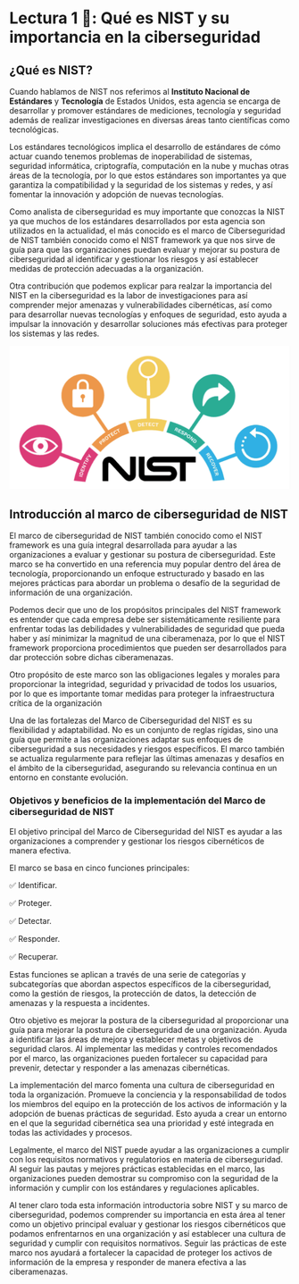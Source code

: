 # Lectura 1 📕:  Qué es NIST y su importancia en la ciberseguridad

## ¿Qué es NIST?

Cuando hablamos de NIST nos referimos al **Instituto Nacional de Estándares** y **Tecnología** de Estados Unidos, esta agencia se encarga de desarrollar y promover estándares de mediciones, tecnología y seguridad además de realizar investigaciones en diversas áreas tanto científicas como tecnológicas.

Los estándares tecnológicos implica el desarrollo de estándares de cómo actuar cuando tenemos problemas de inoperabilidad de sistemas, seguridad informática, criptografía, computación en la nube y muchas otras áreas de la tecnología, por lo que estos estándares son importantes ya que garantiza la compatibilidad y la seguridad de los sistemas y redes, y así fomentar la innovación y adopción de nuevas tecnologías.

Como analista de ciberseguridad es muy importante que conozcas la NIST ya que muchos de los estándares desarrollados por esta agencia son utilizados en la actualidad, el más conocido es el marco de Ciberseguridad de NIST también conocido como el NIST framework ya que nos sirve de guía para que las organizaciones puedan evaluar y mejorar su postura de ciberseguridad al identificar y gestionar los riesgos y así establecer medidas de protección adecuadas a la organización.

Otra contribución que podemos explicar para realzar la importancia del NIST en la ciberseguridad es la labor de investigaciones para así comprender mejor amenazas y vulnerabilidades cibernéticas, así como para desarrollar nuevas tecnologías y enfoques de seguridad, esto ayuda a impulsar la innovación y desarrollar soluciones más efectivas para proteger los sistemas y las redes.

![Nist](../assets/nist.png)

## Introducción al marco de ciberseguridad de NIST

El marco de ciberseguridad de NIST también conocido como el NIST framework es una guía integral desarrollada para ayudar a las organizaciones a evaluar y gestionar su postura de ciberseguridad. Este marco se ha convertido en una referencia muy popular dentro del área de tecnología, proporcionando un enfoque estructurado y basado en las mejores prácticas para abordar un problema o desafío de la seguridad de información de una organización.

Podemos decir que uno de los propósitos principales del NIST framework es entender que cada empresa debe ser sistemáticamente resiliente para enfrentar todas las debilidades y vulnerabilidades de seguridad que pueda haber y así minimizar la magnitud de una ciberamenaza, por lo que el NIST framework proporciona procedimientos que pueden ser desarrollados para dar protección sobre dichas ciberamenazas.

Otro propósito de este marco son las obligaciones legales y morales para proporcionar la integridad, seguridad y privacidad de todos los usuarios, por lo que es importante tomar medidas para proteger la infraestructura crítica de la organización

Una de las fortalezas del Marco de Ciberseguridad del NIST es su flexibilidad y adaptabilidad. No es un conjunto de reglas rígidas, sino una guía que permite a las organizaciones adaptar sus enfoques de ciberseguridad a sus necesidades y riesgos específicos. El marco también se actualiza regularmente para reflejar las últimas amenazas y desafíos en el ámbito de la ciberseguridad, asegurando su relevancia continua en un entorno en constante evolución.

### Objetivos y beneficios de la implementación del Marco de ciberseguridad de NIST

El objetivo principal del Marco de Ciberseguridad del NIST es ayudar a las organizaciones a comprender y gestionar los riesgos cibernéticos de manera efectiva. 

El marco se basa en cinco funciones principales: 

✅ Identificar.

✅ Proteger.

✅ Detectar.

✅ Responder.

✅ Recuperar. 

Estas funciones se aplican a través de una serie de categorías y subcategorías que abordan aspectos específicos de la ciberseguridad, como la gestión de riesgos, la protección de datos, la detección de amenazas y la respuesta a incidentes.

Otro objetivo es mejorar la postura de la ciberseguridad al proporcionar una guía para mejorar la postura de ciberseguridad de una organización. Ayuda a identificar las áreas de mejora y establecer metas y objetivos de seguridad claros. Al implementar las medidas y controles recomendados por el marco, las organizaciones pueden fortalecer su capacidad para prevenir, detectar y responder a las amenazas cibernéticas.

La implementación del marco fomenta una cultura de ciberseguridad en toda la organización. Promueve la conciencia y la responsabilidad de todos los miembros del equipo en la protección de los activos de información y la adopción de buenas prácticas de seguridad. Esto ayuda a crear un entorno en el que la seguridad cibernética sea una prioridad y esté integrada en todas las actividades y procesos.

Legalmente, el marco del NIST puede ayudar a las organizaciones a cumplir con los requisitos normativos y regulatorios en materia de ciberseguridad. Al seguir las pautas y mejores prácticas establecidas en el marco, las organizaciones pueden demostrar su compromiso con la seguridad de la información y cumplir con los estándares y regulaciones aplicables.

Al tener claro toda esta información introductoria sobre NIST y su marco de ciberseguridad, podemos comprender su importancia en esta área al tener como un objetivo principal evaluar y gestionar los riesgos cibernéticos que podamos enfrentarnos en una organización y así establecer una cultura de seguridad y cumplir con requisitos normativos. Seguir las prácticas de este marco nos ayudará a fortalecer la capacidad de proteger los activos de información de la empresa y responder de manera efectiva a las ciberamenazas.